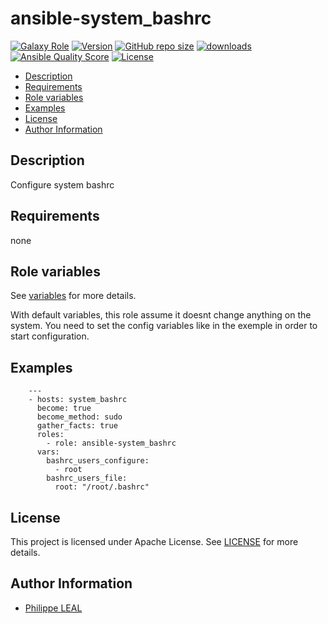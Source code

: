 # ansible-system_bashrc

[![Galaxy Role](https://img.shields.io/badge/galaxy-system_bashrc-purple?style=flat)](https://galaxy.ansible.com/lotusnoir/system_bashrc)
[![Version](https://img.shields.io/github/release/lotusnoir/ansible-system_bashrc.svg)](https://github.com/lotusnoir/ansible-system_bashrc/releases/latest)
[![GitHub repo size](https://img.shields.io/github/repo-size/lotusnoir/ansible-system_bashrc?color=orange&style=flat)](https://galaxy.ansible.com/lotusnoir/system_bashrc)
[![downloads](https://img.shields.io/ansible/role/d/56927)](https://galaxy.ansible.com/lotusnoir/system_bashrc)
[![Ansible Quality Score](https://img.shields.io/ansible/quality/56927)](https://galaxy.ansible.com/lotusnoir/system_bashrc)
[![License](https://img.shields.io/badge/license-Apache--2.0-brightgreen?style=flat)](https://opensource.org/licenses/Apache-2.0)

<!-- START doctoc generated TOC please keep comment here to allow auto update -->
<!-- DON'T EDIT THIS SECTION, INSTEAD RE-RUN doctoc TO UPDATE -->

- [Description](#description)
- [Requirements](#requirements)
- [Role variables](#role-variables)
- [Examples](#examples)
- [License](#license)
- [Author Information](#author-information)

<!-- END doctoc generated TOC please keep comment here to allow auto update -->

## Description

Configure system bashrc
## Requirements

none

## Role variables

See [variables](/defaults/main.yml) for more details.

With default variables, this role assume it doesnt change anything on the system. You need to set the config variables like in the exemple in order to start configuration.

## Examples

        ---
        - hosts: system_bashrc
          become: true
          become_method: sudo
          gather_facts: true
          roles:
            - role: ansible-system_bashrc
          vars:
            bashrc_users_configure:
              - root
            bashrc_users_file:
              root: "/root/.bashrc"



## License

This project is licensed under Apache License. See [LICENSE](/LICENSE) for more details.

## Author Information

- [Philippe LEAL](https://github.com/lotusnoir)
